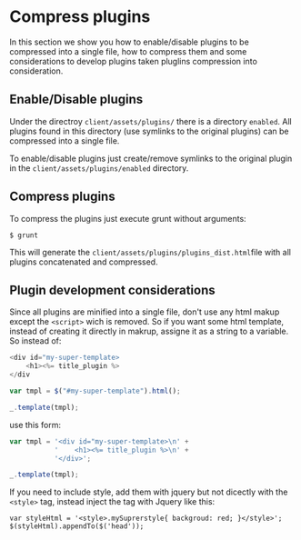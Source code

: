 Compress plugins
================

In this section we show you how to enable/disable plugins to be compressed into a single file, how to compress them and some considerations to develop plugins taken pluglins compression into consideration.

Enable/Disable plugins
----------------------

Under the directroy ```client/assets/plugins/``` there is a directory ```enabled```. All plugins found in this directory (use symlinks to the original plugins) can be compressed into a single file.

To enable/disable plugins just create/remove symlinks to the original plugin in the ```client/assets/plugins/enabled``` directory.

Compress plugins
----------------

To compress the plugins just execute grunt without arguments: 

```$ grunt```

This will generate the ```client/assets/plugins/plugins_dist.html```file with all plugins concatenated and compressed.

Plugin development considerations
---------------------------------

Since all plugins are minified into a single file, don't use any html makup except the ```<script>``` wich is removed. So if you want some html template, instead of creating it directly in makrup, assigne it as a string to a variable. So instead of:
```javascript
<div id="my-super-template>
    <h1><%= title_plugin %>
</div

var tmpl = $("#my-super-template").html();

_.template(tmpl);
```

use this form:

```javascript
var tmpl = '<div id="my-super-template>\n' +
           '    <h1><%= title_plugin %>\n' +
           '</div>';

_.template(tmpl);
```

If you need to include style, add them with jquery but not dicectly with the ```<style>``` tag, instead inject the tag with Jquery like this:

```
var styleHtml = '<style>.mySuprerstyle{ backgroud: red; }</style>';
$(styleHtml).appendTo($('head'));
```